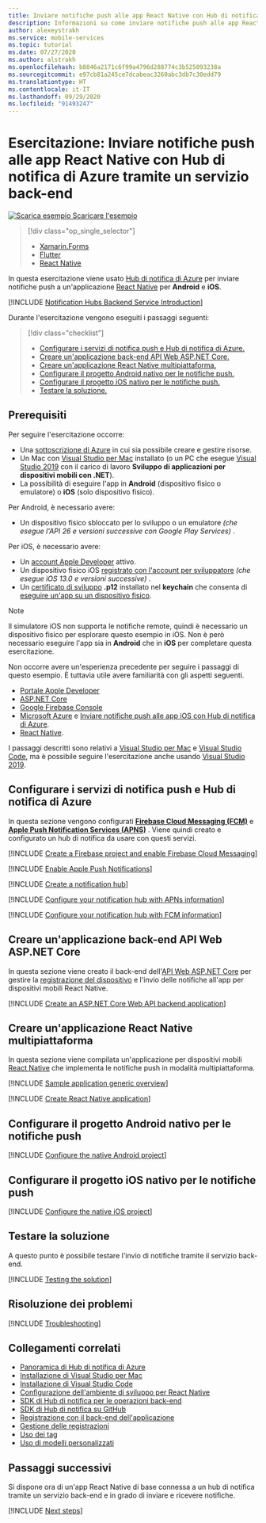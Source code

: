 ```yaml
---
title: Inviare notifiche push alle app React Native con Hub di notifica di Azure tramite un servizio back-end | Microsoft Docs
description: Informazioni su come inviare notifiche push alle app React Native che usano Hub di notifica di Azure tramite un servizio back-end.
author: alexeystrakh
ms.service: mobile-services
ms.topic: tutorial
ms.date: 07/27/2020
ms.author: alstrakh
ms.openlocfilehash: b8846a2171c6f99a4796d288774c3b525093238a
ms.sourcegitcommit: e97cb81a245ce7dcabeac3260abc3db7c30edd79
ms.translationtype: HT
ms.contentlocale: it-IT
ms.lasthandoff: 09/29/2020
ms.locfileid: "91493247"
---
```

# <a name="tutorial-send-push-notifications-to-react-native-apps-using-azure-notification-hubs-via-a-backend-service"></a>Esercitazione: Inviare notifiche push alle app React Native con Hub di notifica di Azure tramite un servizio back-end  

[![Scarica esempio](media/download.png) Scaricare l'esempio](https://github.com/xamcat/mobcat-samples/tree/master/notification_hub_backend_service)  

> [!div class="op_single_selector"]
>
> * [Xamarin.Forms](notification-hubs-backend-service-xamarin-forms.md)
> * [Flutter](notification-hubs-backend-service-flutter.md)
> * [React Native](notification-hubs-backend-service-react-native.md)

In questa esercitazione viene usato [Hub di notifica di Azure](/azure/notification-hubs/notification-hubs-push-notification-overview) per inviare notifiche push a un'applicazione [React Native](https://reactnative.dev/) per **Android** e **iOS**.  

[!INCLUDE [Notification Hubs Backend Service Introduction](includes/notification-hubs-backend-service-introduction.md)]

Durante l'esercitazione vengono eseguiti i passaggi seguenti:

> [!div class="checklist"]
>
> * [Configurare i servizi di notifica push e Hub di notifica di Azure.](#set-up-push-notification-services-and-azure-notification-hub)
> * [Creare un'applicazione back-end API Web ASP.NET Core.](#create-an-aspnet-core-web-api-backend-application)
> * [Creare un'applicazione React Native multipiattaforma.](#create-a-cross-platform-react-native-application)
> * [Configurare il progetto Android nativo per le notifiche push.](#configure-the-native-android-project-for-push-notifications)
> * [Configurare il progetto iOS nativo per le notifiche push.](#configure-the-native-ios-project-for-push-notifications)
> * [Testare la soluzione.](#test-the-solution)

## <a name="prerequisites"></a>Prerequisiti

Per seguire l'esercitazione occorre:

* Una [sottoscrizione di Azure](https://portal.azure.com) in cui sia possibile creare e gestire risorse.
* Un Mac con [Visual Studio per Mac](https://visualstudio.microsoft.com/vs/mac/) installato (o un PC che esegue [Visual Studio 2019](https://visualstudio.microsoft.com/vs) con il carico di lavoro **Sviluppo di applicazioni per dispositivi mobili con .NET**).
* La possibilità di eseguire l'app in **Android** (dispositivo fisico o emulatore) o **iOS** (solo dispositivo fisico).

Per Android, è necessario avere:

* Un dispositivo fisico sbloccato per lo sviluppo o un emulatore *(che esegue l'API 26 e versioni successive con Google Play Services)* .

Per iOS, è necessario avere:

* Un [account Apple Developer](https://developer.apple.com) attivo.
* Un dispositivo fisico iOS [registrato con l'account per sviluppatore](https://help.apple.com/developer-account/#/dev40df0d9fa) *(che esegue iOS 13.0 e versioni successive)* .
* Un [certificato di sviluppo](https://help.apple.com/developer-account/#/dev04fd06d56) **.p12** installato nel **keychain** che consenta di [eseguire un'app su un dispositivo fisico](https://help.apple.com/xcode/mac/current/#/dev5a825a1ca).

> [!NOTE]
> Il simulatore iOS non supporta le notifiche remote, quindi è necessario un dispositivo fisico per esplorare questo esempio in iOS. Non è però necessario eseguire l'app sia in **Android** che in **iOS** per completare questa esercitazione.

Non occorre avere un'esperienza precedente per seguire i passaggi di questo esempio. È tuttavia utile avere familiarità con gli aspetti seguenti.

* [Portale Apple Developer](https://developer.apple.com)
* [ASP.NET Core](/aspnet/core/introduction-to-aspnet-core?view=aspnetcore-3.1)
* [Google Firebase Console](https://console.firebase.google.com/u/0/)
* [Microsoft Azure](https://portal.azure.com) e [Inviare notifiche push alle app iOS con Hub di notifica di Azure](/azure/notification-hubs/ios-sdk-get-started).
* [React Native](https://reactnative.dev/docs/getting-started).

I passaggi descritti sono relativi a [Visual Studio per Mac](https://visualstudio.microsoft.com/vs/mac/) e [Visual Studio Code](https://code.visualstudio.com/download), ma è possibile seguire l'esercitazione anche usando [Visual Studio 2019](https://visualstudio.microsoft.com/vs).

## <a name="set-up-push-notification-services-and-azure-notification-hub"></a>Configurare i servizi di notifica push e Hub di notifica di Azure

In questa sezione vengono configurati **[Firebase Cloud Messaging (FCM)](https://firebase.google.com/docs/cloud-messaging)** e **[Apple Push Notification Services (APNS)](https://developer.apple.com/library/archive/documentation/NetworkingInternet/Conceptual/RemoteNotificationsPG/APNSOverview.html)** . Viene quindi creato e configurato un hub di notifica da usare con questi servizi.

[!INCLUDE [Create a Firebase project and enable Firebase Cloud Messaging](includes/notification-hubs-common-enable-firebase-cloud-messaging.md)]

[!INCLUDE [Enable Apple Push Notifications](includes/notification-hubs-common-enable-apple-push-notifications.md)]

[!INCLUDE [Create a notification hub](includes/notification-hubs-common-create-notification-hub.md)]

[!INCLUDE [Configure your notification hub with APNs information](includes/notification-hubs-common-configure-with-apns-information.md)]

[!INCLUDE [Configure your notification hub with FCM information](includes/notification-hubs-common-configure-with-fcm-information.md)]

## <a name="create-an-aspnet-core-web-api-backend-application"></a>Creare un'applicazione back-end API Web ASP.NET Core

In questa sezione viene creato il back-end dell'[API Web ASP.NET Core](https://dotnet.microsoft.com/apps/aspnet/apis) per gestire la [registrazione del dispositivo](/azure/notification-hubs/notification-hubs-push-notification-registration-management#what-is-device-registration) e l'invio delle notifiche all'app per dispositivi mobili React Native.

[!INCLUDE [Create an ASP.NET Core Web API backend application](includes/notification-hubs-backend-service-web-api.md)]

## <a name="create-a-cross-platform-react-native-application"></a>Creare un'applicazione React Native multipiattaforma

In questa sezione viene compilata un'applicazione per dispositivi mobili [React Native](https://reactnative.dev/) che implementa le notifiche push in modalità multipiattaforma.

[!INCLUDE [Sample application generic overview](includes/notification-hubs-backend-service-sample-app-overview.md)]

[!INCLUDE [Create React Native application](includes/notification-hubs-backend-service-sample-app-react-native.md)]

## <a name="configure-the-native-android-project-for-push-notifications"></a>Configurare il progetto Android nativo per le notifiche push

[!INCLUDE [Configure the native Android project](includes/notification-hubs-backend-service-configure-react-native-android.md)]

## <a name="configure-the-native-ios-project-for-push-notifications"></a>Configurare il progetto iOS nativo per le notifiche push

[!INCLUDE [Configure the native iOS project](includes/notification-hubs-backend-service-configure-react-native-ios.md)]

## <a name="test-the-solution"></a>Testare la soluzione

A questo punto è possibile testare l'invio di notifiche tramite il servizio back-end.

[!INCLUDE [Testing the solution](includes/notification-hubs-backend-service-testing.md)]

## <a name="troubleshooting"></a>Risoluzione dei problemi

[!INCLUDE [Troubleshooting](includes/notification-hubs-backend-service-troubleshooting.md)]

## <a name="related-links"></a>Collegamenti correlati

* [Panoramica di Hub di notifica di Azure](/azure/notification-hubs/notification-hubs-push-notification-overview)
* [Installazione di Visual Studio per Mac](/visualstudio/mac/installation?view=vsmac-2019)
* [Installazione di Visual Studio Code](https://code.visualstudio.com/download)
* [Configurazione dell'ambiente di sviluppo per React Native](https://reactnative.dev/docs/environment-setup)
* [SDK di Hub di notifica per le operazioni back-end](https://www.nuget.org/packages/Microsoft.Azure.NotificationHubs/)
* [SDK di Hub di notifica su GitHub](https://github.com/Azure/azure-notificationhubs)
* [Registrazione con il back-end dell'applicazione](/azure/notification-hubs/notification-hubs-ios-aspnet-register-user-from-backend-to-push-notification)
* [Gestione delle registrazioni](/azure/notification-hubs/notification-hubs-push-notification-registration-management)
* [Uso dei tag](/azure/notification-hubs/notification-hubs-tags-segment-push-message)
* [Uso di modelli personalizzati](/azure/notification-hubs/notification-hubs-templates-cross-platform-push-messages)

## <a name="next-steps"></a>Passaggi successivi

Si dispone ora di un'app React Native di base connessa a un hub di notifica tramite un servizio back-end e in grado di inviare e ricevere notifiche.

[!INCLUDE [Next steps](includes/notification-hubs-backend-service-next-steps.md)]